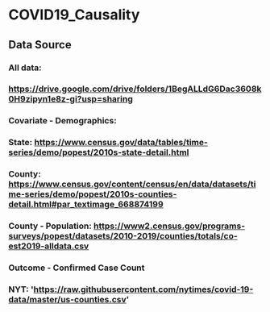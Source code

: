 # COVID19_Causality
## Data Source
### All data:
### https://drive.google.com/drive/folders/1BegALLdG6Dac3608k0H9zipyn1e8z-gi?usp=sharing
### Covariate - Demographics: 
### State: https://www.census.gov/data/tables/time-series/demo/popest/2010s-state-detail.html
### County: https://www.census.gov/content/census/en/data/datasets/time-series/demo/popest/2010s-counties-detail.html#par_textimage_668874199
### County - Population: https://www2.census.gov/programs-surveys/popest/datasets/2010-2019/counties/totals/co-est2019-alldata.csv

### Outcome - Confirmed Case Count
### NYT: 'https://raw.githubusercontent.com/nytimes/covid-19-data/master/us-counties.csv'
